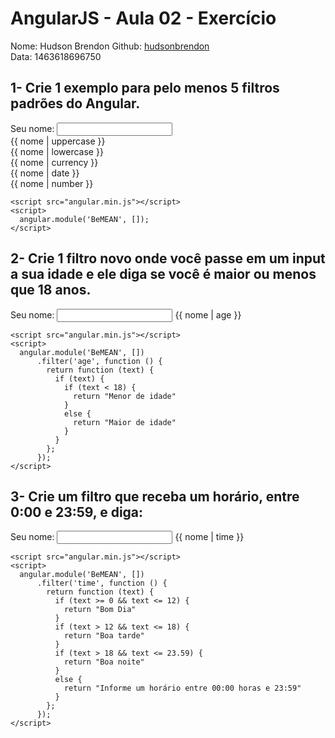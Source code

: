 # AngularJS - Aula 02 - Exercício

Nome: Hudson Brendon
Github: [hudsonbrendon](https://github.com/hudsonbrendon)  
Data: 1463618696750

## 1- Crie 1 exemplo para pelo menos 5 filtros padrões do Angular.

<!DOCTYPE html>
<html data-ng-app="BeMEAN">
  <head>
    <meta charset="utf-8">
    <title>{{ titulo }}</title>
  </head>
  <body>
    <label for="nome">Seu nome:
      <input type="text" data-ng-model="nome">
    </label>
    <br>
    {{ nome | uppercase }}
    <br>
    {{ nome | lowercase }}
    <br>
    {{ nome | currency }}
    <br>
    {{ nome | date }}
    <br>
    {{ nome | number }}

    <script src="angular.min.js"></script>
    <script>
      angular.module('BeMEAN', []);
    </script>
  </body>
</html>


## 2- Crie 1 filtro novo onde você passe em um input a sua idade e ele diga se você é maior ou menos que 18 anos.

<!DOCTYPE html>
<html data-ng-app="BeMEAN">
  <head>
    <meta charset="utf-8">
    <title>{{ titulo }}</title>
  </head>
  <body>
    <label for="nome">Seu nome:
      <input type="text" data-ng-model="nome">
    </label>
    {{ nome | age }}

    <script src="angular.min.js"></script>
    <script>
      angular.module('BeMEAN', [])  
          .filter('age', function () {
            return function (text) {
              if (text) {
                if (text < 18) {
                  return "Menor de idade"
                }
                else {
                  return "Maior de idade"
                }
              }
            };
          });
    </script>
  </body>
</html>


## 3- Crie um filtro que receba um horário, entre 0:00 e 23:59, e diga:

<!DOCTYPE html>
<html data-ng-app="BeMEAN">
  <head>
    <meta charset="utf-8">
    <title>{{ titulo }}</title>
  </head>
  <body>
    <label for="nome">Seu nome:
      <input type="text" data-ng-model="nome">
    </label>
    {{ nome | time }}

    <script src="angular.min.js"></script>
    <script>
      angular.module('BeMEAN', [])
          .filter('time', function () {
            return function (text) {
              if (text >= 0 && text <= 12) {
                return "Bom Dia"
              }
              if (text > 12 && text <= 18) {
                return "Boa tarde"
              }
              if (text > 18 && text <= 23.59) {
                return "Boa noite"
              }
              else {
                return "Informe um horário entre 00:00 horas e 23:59"
              }
            };
          });
    </script>
  </body>
</html>
